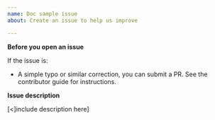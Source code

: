 ```yaml
---
name: Doc sample issue
about: Create an issue to help us improve

---
```


**Before you open an issue**

If the issue is:

- A simple typo or similar correction, you can submit a PR. See the contributor guide for instructions.

**Issue description**

[&lt;]include description here]


